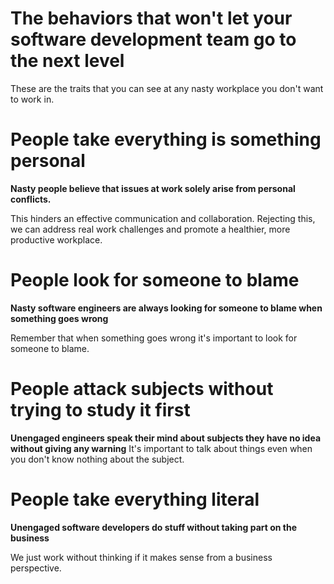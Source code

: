 # The behaviors that won't let your software development team go to the next level
These are the traits that you can see at any nasty workplace you don't want to work in. 

# People take everything is something personal 
**Nasty people believe that issues at work solely arise from personal conflicts.** 

This hinders an effective communication and collaboration. Rejecting this, we can address real work challenges
and promote a healthier, more productive workplace.

# People look for someone to blame 
**Nasty software engineers are always looking for someone to blame when something goes wrong**

Remember that when something goes wrong it's important to look for someone to blame.

# People attack subjects without trying to study it first
**Unengaged engineers speak their mind about subjects they have no idea without giving any warning**
It's important to talk about things even when you don't know nothing about the subject.

# People take everything literal
**Unengaged software developers do stuff without taking part on the business**

We just work without thinking if it makes sense from a business perspective.
